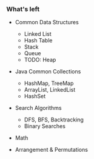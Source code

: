 ### What's left

- Common Data Structures
  - Linked List
  - Hash Table
  - Stack
  - Queue
  - TODO: Heap

- Java Common Collections
  - HashMap, TreeMap
  - ArrayList, LinkedList
  - HashSet

- Search Algorithms
  - DFS, BFS, Backtracking
  - Binary Searches

- Math
 - Arrangement & Permutations
